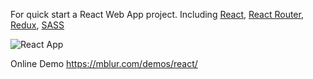 For quick start a React Web App project. Including [React](https://facebook.github.io/react/),  [React Router](https://github.com/ReactTraining/react-router), [Redux](http://redux.js.org/), [SASS](http://sass-lang.com/)

![React App](https://raw.githubusercontent.com/cattla/cattla.github.io/master/files/react_app.png)

Online Demo https://mblur.com/demos/react/
